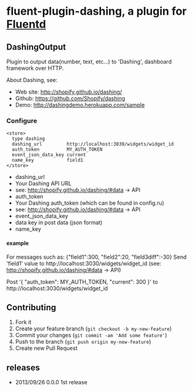 # fluent-plugin-dashing, a plugin for [Fluentd](http://fluentd.org)

## DashingOutput

Plugin to output data(number, text, etc...) to 'Dashing', dashboard framework over HTTP.

About Dashing, see:

- Web site: http://shopify.github.io/dashing/
- Github: https://github.com/Shopify/dashing
- Demo: http://dashingdemo.herokuapp.com/sample

### Configure

````
<store>
  type dashing
  dashing_url         http://localhost:3030/widgets/widget_id
  auth_token          MY_AUTH_TOKEN
  event_json_data_key current
  name_key            field1
</store>
````

- dashing_url
 - Your Dashing API URL
 - see: http://shopify.github.io/dashing/#data -> API
- auth_token
 - Your Dashing auth_token (which can be found in config.ru)
 - see: http://shopify.github.io/dashing/#data -> API
- event_json_data_key
 - data key in post data (json format) 
- name_key

#### example

For messages such as: {"field1":300, "field2":20, "field3diff":-30}
Send 'field1' value to http://localhost:3030/widgets/widget_id (see: http://shopify.github.io/dashing/#data -> API)

Post '{ "auth_token": MY_AUTH_TOKEN, "current": 300 }' to http://localhost:3030/widgets/widget_id

## Contributing

1. Fork it
2. Create your feature branch (`git checkout -b my-new-feature`)
3. Commit your changes (`git commit -am 'Add some feature'`)
4. Push to the branch (`git push origin my-new-feature`)
5. Create new Pull Request

## releases

- 2013/09/26 0.0.0 1st release
